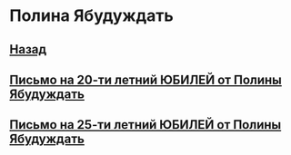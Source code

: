 # Полина Ябудуждать

## [Назад](/)
## [Письмо на 20-ти летний ЮБИЛЕЙ от Полины Ябудуждать](20.md)
## [Письмо на 25-ти летний ЮБИЛЕЙ от Полины Ябудуждать](25.md)
